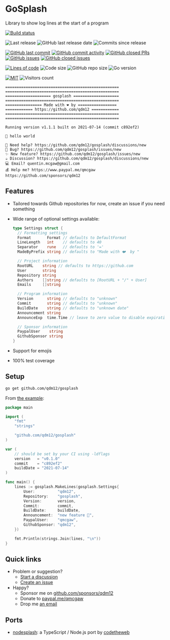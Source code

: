 # GoSplash

Library to show log lines at the start of a program

[![Build status](https://github.com/qdm12/gosplash/actions/workflows/ci.yml/badge.svg)](https://github.com/qdm12/gosplash/actions/workflows/ci.yml)

![Last release](https://img.shields.io/github/release/qdm12/gosplash?label=Last%20release)
![GitHub last release date](https://img.shields.io/github/release-date/qdm12/gosplash?label=Last%20release%20date)
![Commits since release](https://img.shields.io/github/commits-since/qdm12/gosplash/latest?sort=semver)

[![GitHub last commit](https://img.shields.io/github/last-commit/qdm12/gosplash.svg)](https://github.com/qdm12/gosplash/commits/main)
[![GitHub commit activity](https://img.shields.io/github/commit-activity/y/qdm12/gosplash.svg)](https://github.com/qdm12/gosplash/graphs/contributors)
[![GitHub closed PRs](https://img.shields.io/github/issues-pr-closed/qdm12/gosplash.svg)](https://github.com/qdm12/gosplash/pulls?q=is%3Apr+is%3Aclosed)
[![GitHub issues](https://img.shields.io/github/issues/qdm12/gosplash.svg)](https://github.com/qdm12/gosplash/issues)
[![GitHub closed issues](https://img.shields.io/github/issues-closed/qdm12/gosplash.svg)](https://github.com/qdm12/gosplash/issues?q=is%3Aissue+is%3Aclosed)

[![Lines of code](https://img.shields.io/tokei/lines/github/qdm12/gosplash)](https://github.com/qdm12/gosplash)
![Code size](https://img.shields.io/github/languages/code-size/qdm12/gosplash)
![GitHub repo size](https://img.shields.io/github/repo-size/qdm12/gosplash)
![Go version](https://img.shields.io/github/go-mod/go-version/qdm12/gosplash)

[![MIT](https://img.shields.io/github/license/qdm12/gosplash)](https://github.com/qdm12/gosplash/master/LICENSE)
![Visitors count](https://visitor-badge.laobi.icu/badge?page_id=gosplash.readme)

```log
==================================================
==================================================
==================== gosplash ====================
==================================================
================ Made with ❤️ by =================
============ https://github.com/qdm12 ============
==================================================
==================================================

Running version v1.1.1 built on 2021-07-14 (commit c892ef2)

📣 hello world

🔧 Need help? https://github.com/qdm12/gosplash/discussions/new
🐛 Bug? https://github.com/qdm12/gosplash/issues/new
✨ New feature? https://github.com/qdm12/gosplash/issues/new
☕ Discussion? https://github.com/qdm12/gosplash/discussions/new
💻 Email? quentin.mcgaw@gmail.com
💰 Help me? https://www.paypal.me/qmcgaw https://github.com/sponsors/qdm12
```

## Features

- Tailored towards Github repositories for now, create an issue if you need something
- Wide range of optional settings available:

    ```go
    type Settings struct {
      // Formatting settings
      Format       Format // defaults to DefaultFormat
      LineLength   int    // defaults to 40
      Separator    rune   // defaults to '='
      MadeByPrefix string // defaults to "Made with ❤️  by "

      // Project information
      RootURL    string // defaults to https://github.com
      User       string
      Repository string
      Authors    []string // defaults to [RootURL + "/" + User]
      Emails     []string

      // Program information
      Version      string // defaults to "unknown"
      Commit       string // defaults to "unknown"
      BuildDate    string // defaults to "unknown date"
      Announcement string
      AnnounceExp  time.Time // leave to zero value to disable expiration

      // Sponsor information
      PaypalUser    string
      GithubSponsor string
    }
    ```

- Support for emojis
- 100% test coverage

## Setup

```sh
go get github.com/qdm12/gosplash
```

From [the example](examples/main/main.go):

```go
package main

import (
    "fmt"
    "strings"

    "github.com/qdm12/gosplash"
)

var (
    // should be set by your CI using -ldflags
    version   = "v0.1.0"
    commit    = "c892ef2"
    buildDate = "2021-07-14"
)

func main() {
    lines := gosplash.MakeLines(gosplash.Settings{
        User:          "qdm12",
        Repository:    "gosplash",
        Version:       version,
        Commit:        commit,
        BuildDate:     buildDate,
        Announcement:  "new feature 🎉",
        PaypalUser:    "qmcgaw",
        GithubSponsor: "qdm12",
    })

    fmt.Println(strings.Join(lines, "\n"))
}
```

## Quick links

- Problem or suggestion?
  - [Start a discussion](https://github.com/qdm12/gosplash/discussions)
  - [Create an issue](https://github.com/qdm12/gosplash/issues)
- Happy?
  - Sponsor me on [github.com/sponsors/qdm12](https://github.com/sponsors/qdm12)
  - Donate to [paypal.me/qmcgaw](https://www.paypal.me/qmcgaw)
  - Drop me [an email](mailto:quentin.mcgaw@gmail.com)

## Ports

- [nodesplash](https://github.com/codetheweb/nodesplash): a TypeScript / Node.js port by [codetheweb](https://github.com/codetheweb)
